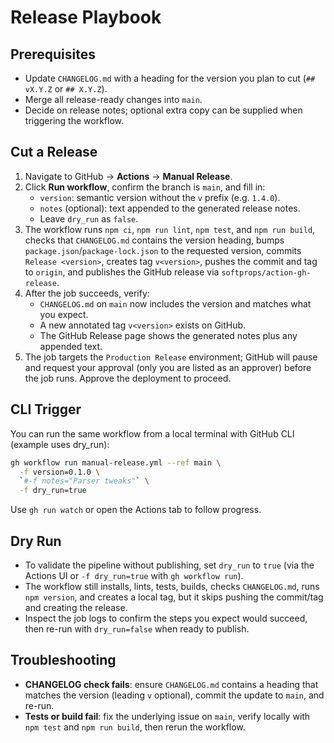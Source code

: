 # Release Playbook

## Prerequisites
- Update `CHANGELOG.md` with a heading for the version you plan to cut (`## vX.Y.Z` or `## X.Y.Z`).
- Merge all release-ready changes into `main`.
- Decide on release notes; optional extra copy can be supplied when triggering the workflow.

## Cut a Release
1. Navigate to GitHub → **Actions** → **Manual Release**.
2. Click **Run workflow**, confirm the branch is `main`, and fill in:
   - `version`: semantic version without the `v` prefix (e.g. `1.4.0`).
   - `notes` (optional): text appended to the generated release notes.
   - Leave `dry_run` as `false`.
3. The workflow runs `npm ci`, `npm run lint`, `npm test`, and `npm run build`, checks that `CHANGELOG.md` contains the version heading, bumps `package.json`/`package-lock.json` to the requested version, commits `Release <version>`, creates tag `v<version>`, pushes the commit and tag to `origin`, and publishes the GitHub release via `softprops/action-gh-release`.
4. After the job succeeds, verify:
   - `CHANGELOG.md` on `main` now includes the version and matches what you expect.
   - A new annotated tag `v<version>` exists on GitHub.
   - The GitHub Release page shows the generated notes plus any appended text.
5. The job targets the `Production Release` environment; GitHub will pause and request your approval (only you are listed as an approver) before the job runs. Approve the deployment to proceed.

## CLI Trigger
You can run the same workflow from a local terminal with GitHub CLI (example uses dry_run):

```sh
gh workflow run manual-release.yml --ref main \
  -f version=0.1.0 \
  `#-f notes="Parser tweaks"` \
  -f dry_run=true
```

Use `gh run watch` or open the Actions tab to follow progress.

## Dry Run
- To validate the pipeline without publishing, set `dry_run` to `true` (via the Actions UI or `-f dry_run=true` with `gh workflow run`).
- The workflow still installs, lints, tests, builds, checks `CHANGELOG.md`, runs `npm version`, and creates a local tag, but it skips pushing the commit/tag and creating the release.
- Inspect the job logs to confirm the steps you expect would succeed, then re-run with `dry_run=false` when ready to publish.

## Troubleshooting
- **CHANGELOG check fails**: ensure `CHANGELOG.md` contains a heading that matches the version (leading `v` optional), commit the update to `main`, and re-run.
- **Tests or build fail**: fix the underlying issue on `main`, verify locally with `npm test` and `npm run build`, then rerun the workflow.

